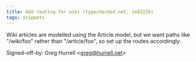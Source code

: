 ```yaml
---
title: Add routing for wiki (typechecked.net, 1e83226)
tags: snippets
---
```


Wiki articles are modelled using the Article model, but we want paths like "/wiki/foo" rather than "/article/foo", so set up the routes accordingly.

Signed-off-by: Greg Hurrell &lt;greg@hurrell.net&gt;
